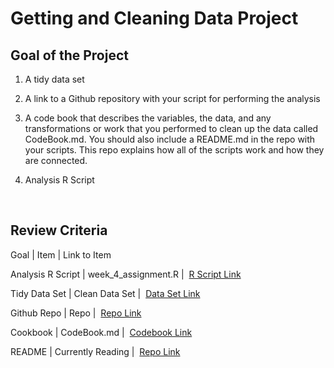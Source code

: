 # Getting and Cleaning Data Project



## Goal of the Project

1. A tidy data set 

2. A link to a Github repository with your script for performing the analysis 

3. A code book that describes the variables, the data, and any transformations or work that you performed to clean up the data called CodeBook.md. You should also include a README.md in the repo with your scripts. This repo explains how all of the scripts work and how they are connected.

4. Analysis R Script

​

## Review Criteria

Goal | Item | Link to Item



Analysis R Script |  week_4_assignment.R |  [R Script Link](https://github.com/chelseabrwn/getting-and-cleaning-data/blob/master/week_4_assignment.R)

Tidy Data Set |  Clean Data Set |  [Data Set Link](https://github.com/chelseabrwn/getting-and-cleaning-data/blob/master/tidyData.csv)

Github Repo | Repo |  [Repo Link](https://github.com/chelseabrwn/getting-and-cleaning-data)

Cookbook | CodeBook.md |  [Codebook Link](https://github.com/chelseabrwn/getting-and-cleaning-data/blob/master/CodeBook.md)

README | Currently Reading |  [Repo Link](https://github.com/chelseabrwn/getting-and-cleaning-data/blob/master/ReadMe.md)

​

​

